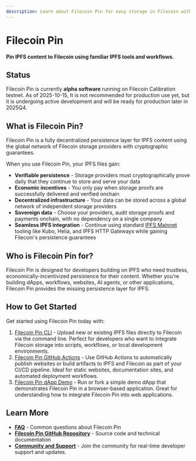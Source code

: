 ```yaml
---
description: Learn about Filecoin Pin for easy storage in Filecoin with retrieval using standard [IPFS Mainnet](https://docs.ipfs.tech/concepts/glossary/#mainnet) tooling.
---
```


# Filecoin Pin

**Pin IPFS content to Filecoin using familiar IPFS tools and workflows.**

## Status

Filecoin Pin is currently **alpha software** running on Filecoin Calibration testnet. As of 2025-10-15, It is not recommended for production use yet, but it is undergoing active development and will be ready for production later in 2025Q4.

## What is Filecoin Pin?

Filecoin Pin is a fully decentralized persistence layer for IPFS content using the global network of Filecoin storage providers with cryptographic guarantees.

When you use Filecoin Pin, your IPFS files gain:

- **Verifiable persistence** - Storage providers must cryptographically prove daily that they continue to store and serve your data
- **Economic incentives** - You only pay when storage proofs are successfully delivered and verified onchain
- **Decentralized infrastructure** - Your data can be stored across a global network of independent storage providers
- **Sovereign data** - Choose your providers, audit storage proofs and payments onchain, with no dependency on a single company
- **Seamless IPFS integration** - Continue using standard [IPFS Mainnet](https://docs.ipfs.tech/concepts/glossary/#mainnet) tooling like Kubo, Helia, and IPFS HTTP Gateways while gaining Filecoin's persistence guarantees

## Who is Filecoin Pin for?

Filecoin Pin is designed for developers building on IPFS who need trustless, economically-incentivized persistence for their content. Whether you're building dApps, workflows, websites, AI agents, or other applications, Filecoin Pin provides the missing persistence layer for IPFS.

## How to Get Started

Get started using Filecoin Pin today with:
1. [Filecoin Pin CLI](filecoin-pin-cli.md) - Upload new or existing IPFS files directly to Filecoin via the command line. Perfect for developers who want to integrate Filecoin storage into scripts, workflows, or local development environments.
2. [Filecoin Pin GitHub Actions](github-action.md) - Use GitHub Actions to automatically publish websites or build artifacts to IPFS and Filecoin as part of your CI/CD pipeline. Ideal for static websites, documentation sites, and automated deployment workflows.
3. [Filecoin Pin dApp Demo](dapp-demo.md) - Run or fork a simple demo dApp that demonstrates Filecoin Pin in a browser-based application. Great for understanding how to integrate Filecoin Pin into web applications.


## Learn More

- **[FAQ](faq.md)** - Common questions about Filecoin Pin
- **[Filecoin Pin GitHub Repository](https://github.com/filecoin-project/filecoin-pin)** - Source code and technical documentation
- **[Community and Support](https://github.com/filecoin-project/filecoin-pin?tab=readme-ov-file#community-and-support)** - Join the community for real-time developer support and updates.


